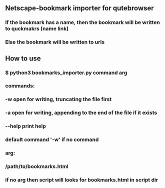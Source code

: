 ## Netscape-bookmark importer for qutebrowser

### If the bookmark has a name, then the bookmark will be written to quckmakrs (name link)
### Else the bookmark will be written to urls


## How to use
### $ python3 bookmarks_importer.py command arg
  
### commands:
###        -w        open for writing, truncating the file first
###        -a        open for writing, appending to the end of the file if it exists
###        --help    print help
###        default command '-w' if no command
###    arg:
###        /path/to/bookmarks.html
###        if no arg then script will looks for bookmarks.html in script dir
